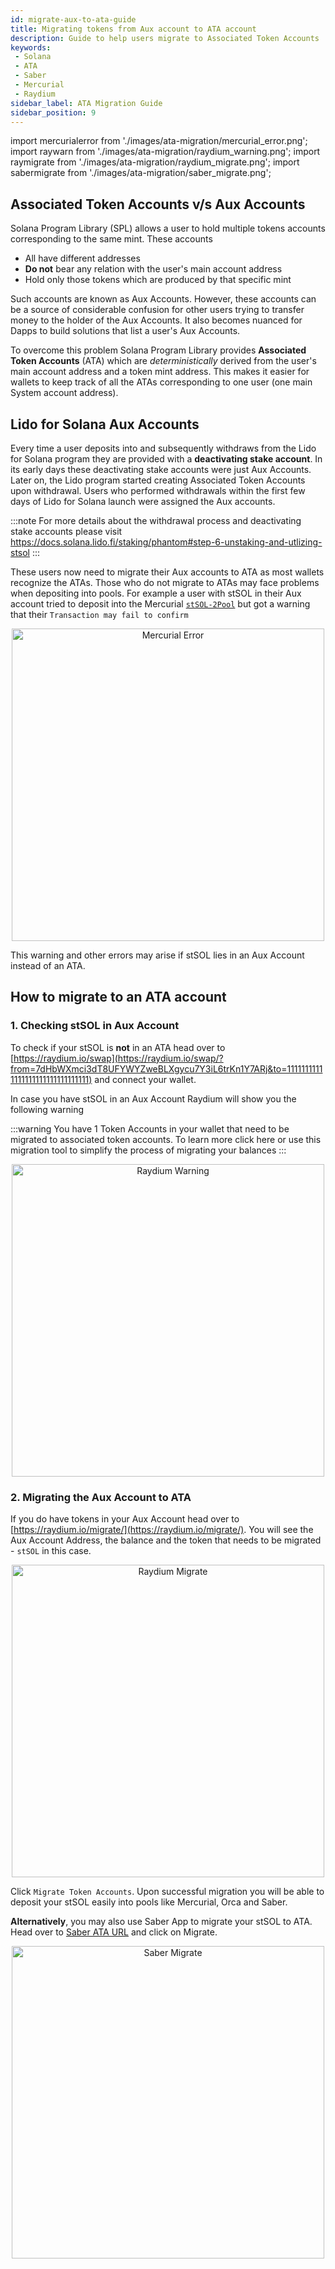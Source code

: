 ```yaml
---
id: migrate-aux-to-ata-guide
title: Migrating tokens from Aux account to ATA account
description: Guide to help users migrate to Associated Token Accounts
keywords:
 - Solana
 - ATA
 - Saber
 - Mercurial
 - Raydium
sidebar_label: ATA Migration Guide
sidebar_position: 9
---
```


import mercurialerror from './images/ata-migration/mercurial_error.png';
import raywarn from './images/ata-migration/raydium_warning.png';
import raymigrate from './images/ata-migration/raydium_migrate.png';
import sabermigrate from './images/ata-migration/saber_migrate.png';

## Associated Token Accounts v/s Aux Accounts
Solana Program Library (SPL) allows a user to hold multiple tokens accounts corresponding to the same mint. These accounts 
- All have different addresses 
- **Do not** bear any relation with the user's main account address
- Hold only those tokens which are produced by that specific mint

Such accounts are known as Aux Accounts. However, these accounts can be a source of considerable confusion for other users trying to transfer money to the holder of the Aux Accounts. It also becomes nuanced for Dapps to build solutions that list a user's Aux Accounts. 

To overcome this problem Solana Program Library provides **Associated Token Accounts** (ATA) which are _deterministically_ derived from the user's main account address and a token mint address. This makes it easier for wallets to keep track of all the ATAs corresponding to one user (one main System account address).

## Lido for Solana Aux Accounts
Every time a user deposits into and subsequently withdraws from the Lido for Solana program they are provided with a **deactivating stake account**. In its early days these deactivating stake accounts were just Aux Accounts. Later on, the Lido program started creating Associated Token Accounts upon withdrawal. Users who performed withdrawals within the first few days of Lido for Solana launch were assigned the Aux accounts.

:::note
For more details about the withdrawal process and deactivating stake accounts please visit https://docs.solana.lido.fi/staking/phantom#step-6-unstaking-and-utlizing-stsol
:::

These users now need to migrate their Aux accounts to ATA as most wallets recognize the ATAs. Those who do not migrate to ATAs may face problems when depositing into pools. For example a user with stSOL in their Aux account tried to deposit into the Mercurial [`stSOL-2Pool`](https://mercurial.finance/pools/stsol-2pool) but got a warning that their `Transaction may fail to confirm`

<p align="center">
    <img src={mercurialerror} alt="Mercurial Error" width="500"/>
</p>

This warning and other errors may arise if stSOL lies in an Aux Account instead of an ATA. 

## How to migrate to an ATA account

### 1. Checking stSOL in Aux Account
To check if your stSOL is **not** in an ATA head over to [https://raydium.io/swap](https://raydium.io/swap/?from=7dHbWXmci3dT8UFYWYZweBLXgycu7Y3iL6trKn1Y7ARj&to=11111111111111111111111111111111) and connect your wallet.

In case you have stSOL in an Aux Account Raydium will show you the following warning

:::warning
You have 1 Token Accounts in your wallet that need to be migrated to associated token accounts. To learn more click here or use this migration tool to simplify the process of migrating your balances
:::

<p align="center">
    <img src={raywarn} alt="Raydium Warning" width="500"/>
</p>

### 2. Migrating the Aux Account to ATA
If you do have tokens in your Aux Account head over to [https://raydium.io/migrate/](https://raydium.io/migrate/). You will see the Aux Account Address, the balance and the token that needs to be migrated - `stSOL` in this case. 

<p align="center">
    <img src={raymigrate} alt="Raydium Migrate" width="500"/>
</p>

Click `Migrate Token Accounts`. Upon successful migration you will be able to deposit your stSOL easily into pools like Mercurial, Orca and Saber.

**Alternatively**, you may also use Saber App to migrate your stSOL to ATA. Head over to [Saber ATA URL](https://app.saber.so/#/tools/ata) and click on Migrate.

<p align="center">
    <img src={sabermigrate} alt="Saber Migrate" width="500"/>
</p>